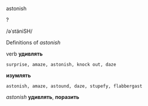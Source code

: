 astonish

?

/əˈstäniSH/

Definitions of _astonish_

verb
**удивлять**

    surprise, amaze, astonish, knock out, daze
**изумлять**

    astonish, amaze, astound, daze, stupefy, flabbergast

_astonish_
**удивлять**, **поразить**